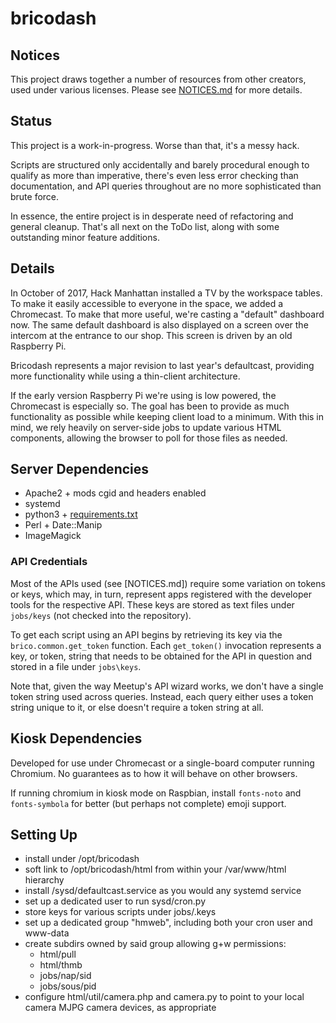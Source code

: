 # bricodash

## Notices

This project draws together a number of resources from other creators,
used under various licenses. Please see [NOTICES.md](NOTICES.md) for
more details.


## Status

This project is a work-in-progress. Worse than that, it's a messy hack.

Scripts are structured only accidentally and barely procedural enough to
qualify as more than imperative, there's even less error checking than
documentation, and API queries throughout are no more sophisticated than
brute force.

In essence, the entire project is in desperate need of refactoring and
general cleanup. That's all next on the ToDo list,
along with some outstanding minor feature additions.

## Details

In October of 2017, Hack Manhattan installed a TV by the workspace tables.
To make it easily accessible to everyone in the space, we added a Chromecast.
To make that more useful, we're casting a "default" dashboard now. The same
default dashboard is also displayed on a screen over the intercom
at the entrance to our shop. This screen is driven by an old Raspberry Pi.

Bricodash represents a major revision to last year's defaultcast,
providing more functionality while using a thin-client architecture.

If the early version Raspberry Pi we're using is low powered, the Chromecast
is especially so. The goal has been to provide as much functionality as
possible while keeping client load to a minimum. With this in mind, we rely
heavily on server-side jobs to update various HTML components, allowing the
browser to poll for those files as needed.

## Server Dependencies

* Apache2 + mods cgid and headers enabled
* systemd
* python3 + [requirements.txt](requirements.txt)
* Perl + Date::Manip
* ImageMagick

### API Credentials

Most of the APIs used (see [NOTICES.md]) require some variation on tokens or
keys, which may, in turn, represent apps registered with the developer tools
for the respective API. These keys are stored as text files under `jobs/keys`
(not checked into the repository).

To get each script using an API begins by retrieving its key via the
`brico.common.get_token` function. Each `get_token()` invocation represents
a key, or token, string that needs to be obtained for the API in question and
stored in a file under `jobs\keys`.

Note that, given the way Meetup's API wizard works, we don't have a single
token string used across queries. Instead, each query either uses a token
string unique to it, or else doesn't require a token string at all.

## Kiosk Dependencies

Developed for use under Chromecast or a single-board computer running
Chromium. No guarantees as to how it will behave on other browsers.

If running chromium in kiosk mode on Raspbian, install `fonts-noto` and
`fonts-symbola` for better (but perhaps not complete) emoji support.

## Setting Up

* install under /opt/bricodash
* soft link to /opt/bricodash/html from within your /var/www/html hierarchy
* install /sysd/defaultcast.service as you would any systemd service
* set up a dedicated user to run sysd/cron.py
* store keys for various scripts under jobs/.keys
* set up a dedicated group "hmweb", including both your cron user and www-data
* create subdirs owned by said group allowing g+w permissions:
  - html/pull
  - html/thmb
  - jobs/nap/sid
  - jobs/sous/pid
* configure html/util/camera.php and camera.py to point to your local
camera MJPG camera devices, as appropriate
